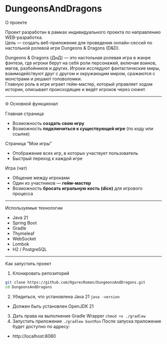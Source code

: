 # DungeonsAndDragons

О проекте

Проект разработан в рамках индивидуального проекта по направлению WEB-разработка.  
Цель — создать веб-приложение для проведения онлайн-сессий по настольной ролевой игре Dungeons & Dragons (D&D).

Dungeons & Dragons (ДнД) — это настольная ролевая игра в жанре фэнтези, где игроки берут на себя роли персонажей, включая воинов, магов, разбойников и других. Игроки исследуют фантастические миры, взаимодействуют друг с другом и окружающим миром, сражаются с монстрами и решают головоломки.  
Главную роль в игре играет гейм-мастер, который управляет ходом истории, описывает происходящее и ведёт игроков через сюжет.

---

🌐 Основной функционал

Главная страница
- Возможность **создать свою игру**
- Возможность **подключиться к существующей игре** (по коду или ссылке)

Страница "Мои игры"
- Отображение всех игр, в которых участвует пользователь
- Быстрый переход к каждой игре

Игра (чат)
- Общение между игроками
- Один из участников — **гейм-мастер**
- Возможность **бросать игральную кость (dice)** для игрового процесса

---

Используемые технологии

- Java 21
- Spring Boot
- Gradle
- Thymeleaf
- WebSocket
- Lombok
- H2 / PostgreSQL 

---

Как запустить проект

1. Клонировать репозиторий
```bash
git clone https://github.com/OgurecRoman/DungeonsAndDragons.git
cd DungeonsAndDragons
```
2. Убедиться, что установлена Java 21
```java -version```
- Должен быть установлен OpenJDK 21

3. Дать права на выполнение Gradle Wrapper
```chmod +x ./gradlew```
4. Запустить приложение
```./gradlew bootRun```
После запуска приложение будет доступно по адресу:
- http://localhost:8080
